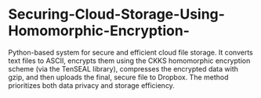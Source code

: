 # Securing-Cloud-Storage-Using-Homomorphic-Encryption-
Python-based system for secure and efficient cloud file storage. It converts text files to ASCII, encrypts them using the CKKS homomorphic encryption scheme (via the TenSEAL library), compresses the encrypted data with gzip, and then uploads the final, secure file to Dropbox. The method prioritizes both data privacy and storage efficiency.
